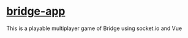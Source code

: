 [bridge-app](https://bridge.sshear.dev)
==========

This is a playable multiplayer game of Bridge using socket.io and Vue
